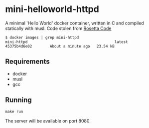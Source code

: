 # mini-helloworld-httpd

A minimal 'Hello World' docker container, written in C and compiled statically with musl. Code stolen from [Rosetta Code](https://rosettacode.org/wiki/Hello_world/Web_server#C)

```
$ docker images | grep mini-httpd
mini-httpd                                       latest              45375b4d6e02        About a minute ago   23.54 kB
```

## Requirements

  * docker
  * musl
  * gcc

## Running

```
make run
```

The server will be available on port 8080.

